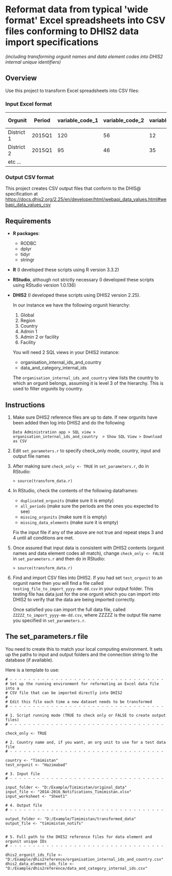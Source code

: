 # Reformat data from typical 'wide format' Excel spreadsheets into CSV files conforming to DHIS2 data import specifications
*(including transforming orgunit names and data element codes into DHIS2 internal unique identifiers)*

## Overview

Use this project to transform Excel spreadsheets into CSV files:

### Input Excel format

Orgunit | Period | variable_code_1 |  variable_code_2 |  variable_code_3 | etc ... |
------- | ------ | --------------- | ---------------- | ---------------- | ------- | 
District 1 | 2015Q1 | 120 | 56 | 12 | etc ... 
District 2 | 2015Q1 | 95 | 46 | 35 | etc ... 
etc ... |  |  |  |  | 

### Output CSV format 

This project creates CSV output files that conform to the DHIS@ specification at https://docs.dhis2.org/2.25/en/developer/html/webapi_data_values.html#webapi_data_values_csv 


## Requirements

* **R packages**:
    * RODBC
    * dplyr
    * tidyr
    * stringr

* **R** (I developed these scripts using R version 3.3.2)

* **RStudio**, although not strictly necessary (I developed these scripts using RStudio version 1.0.136)

* **DHIS2** (I developed these scripts using DHIS2 version 2.25). 
    
    In our instance we have the following orgunit hierarchy:
    
    1. Global
    2. Region
    3. Country
    4. Admin 1
    5. Admin 2 or facility
    6. Facility
    
    You will need 2 SQL views in your DHIS2 instance:

    * organisation_internal_ids_and_country
    * data_and_category_internal_ids

    The `organisation_internal_ids_and_country` view lists the country to which an orgunit belongs, assuming it is level 3 of the hierarchy. This is used to filter orgunits by country.

## Instructions

1. Make sure DHIS2 reference files are up to date. If new orgunits have been added then log into DHIS2 and do the following

    `Data Administration app > SQL view > organisation_internal_ids_and_country  > Show SQL View > Download as CSV`
    
2. Edit `set_parameters.r` to specify check_only mode, country, input and output file names

3. After making sure `check_only <- TRUE` in `set_parameters.r`, do in RStudio:

    `> source(transform_data.r)`

4. In RStudio, check the contents of the following dataframes:

    * `duplicated_orgunits`   (make sure it is empty)
    * `all_periods`  (make sure the periods are the ones you expected to see)
    * `missing_orgunits`    (make sure it is empty)
    * `missing_data_elements` (make sure it is empty)

    Fix the input file if any of the above are not true and repeat steps 3 and 4 until all conditions are met.
    
5. Once assured that input data is consistent with DHIS2 contents (orgunit names and data element codes all match), change `check_only <- FALSE` in `set_parameters.r` and then do in RStudio:

    `> source(transform_data.r)`
    
6. Find and import CSV files into DHIS2. If you had set `test_orgunit` to an orgunit name then you will find a file called `testing_file_to_import_yyyy-mm-dd.csv` in your output folder. This testing file has data just for the one orgunit which you can import into DHIS2 to verify that the data are being imported correctly. 

    Once satisfied you can import the full data file, called `ZZZZZ_to_import_yyyy-mm-dd.csv`, where ZZZZZ is the output file name you specified in `set_parameters.r`.


## The set_parameters.r file

You need to create this to match your local computing environment. It sets up the paths to input and output folders and the connection string to the database (if available).

Here is a template to use:

```
# - - - - - - - - - - - - - - - - - - - - - - - - - - - - - - - - - -
# Set up the running environment for reformating an Excel data file into a
# CSV file that can be imported directly into DHIS2
#
# Edit this file each time a new dataset needs to be transformed
# - - - - - - - - - - - - - - - - - - - - - - - - - - - - - - - - - -

# 1. Script running mode (TRUE to check only or FALSE to create output files)
# - - - - - - - - - - - - - - - - - - - - - - - - - - - - - - - - - -

check_only <- TRUE

# 2. Country name and, if you want, an org unit to use for a test data file
# - - - - - - - - - - - - - - - - - - - - - - - - - - - - - - - - - -

country <- "Timimistan"
test_orgunit <- "Hazimabad"

# 3. Input file
# - - - - - - - - - - - - - - - - - - - - - - - - - - - - - - - - - -

input_folder <- "D:/Example/Timimistan/original_data"
input_file <- "2014-2016_Notifications_Timimistan.xlsx"
input_worksheet <- "Sheet1"

# 4. Output file
# - - - - - - - - - - - - - - - - - - - - - - - - - - - - - - - - - -

output_folder <- "D:/Example/Timimistan/transformed_data"
output_file <- "timimistan_notifs"


# 5. Full path to the DHIS2 reference files for data element and orgunit unique IDs
# - - - - - - - - - - - - - - - - - - - - - - - - - - - - - - - - - -

dhis2_orgunit_ids_file <- "D:/Example/dhis2reference/organisation_internal_ids_and_country.csv"
dhis2_data_element_ids_file <- "D:/Example/dhis2reference/data_and_category_internal_ids.csv"
```


